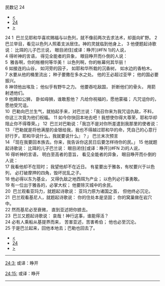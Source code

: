 ﻿





 民数记 24




* [<](bible/NUM23.md)
* [24](bible/NUM.md)
* [>](bible/NUM25.md)



 
24 
1  巴兰见耶和华喜欢赐福与以色列，就不像前两次去求法术，却面向旷野。 
2  巴兰举目，看见以色列人照着支派居住。神的灵就临到他身上， 
3 他便题起诗歌说： 比珥的儿子巴兰说， 眼目闭住[或译：睁开](#FN
1)的人说，  
4 得听神的言语， 得见全能者的异象， 眼目睁开而仆倒的人说：  
5  雅各啊，你的帐棚何等华美！ 以色列啊，你的帐幕何其华丽！  
6 如接连的山谷， 如河旁的园子， 如耶和华所栽的沉香树， 如水边的香柏木。  
7 水要从他的桶里流出； 种子要撒在多水之处。 他的王必超过亚甲； 他的国必要振兴。  
8 神领他出埃及； 他似乎有野牛之力。 他要吞吃敌国， 折断他们的骨头， 用箭射透他们。  
9 他蹲如公狮， 卧如母狮，谁敢惹他？ 凡给你祝福的，愿他蒙福； 凡咒诅你的，愿他受咒诅。  
10  巴勒向巴兰生气，就拍起手来，对巴兰说：「我召你来为我咒诅仇敌，不料，你这三次竟为他们祝福。 
11 如今你快回本地去吧！我想使你得大尊荣，耶和华却阻止你不得尊荣。」 
12  巴兰对巴勒说：「我岂不是对你所差遣到我那里的使者说： 
13 『巴勒就是将他满屋的金银给我，我也不得越过耶和华的命，凭自己的心意行好行歹。耶和华说什么，我就要说什么』？」 巴兰末次预言  
14 「现在我要回本族去。你来，我告诉你这民日后要怎样待你的民。」 
15 他就题起诗歌说： 比珥的儿子巴兰说： 眼目闭住[或译：睁开](#FN
2)的人说，  
16 得听神的言语， 明白至高者的意旨， 看见全能者的异象， 眼目睁开而仆倒的人说：  
17 我看他却不在现时； 我望他却不在近日。 有星要出于雅各，有杖要兴于以色列， 必打破摩押的四角，毁坏扰乱之子。  
18 他必得以东为基业， 又得仇敌之地西珥为产业； 以色列必行事勇敢。  
19 有一位出于雅各的，必掌大权； 他要除灭城中的余民。  
20  巴兰观看亚玛力，就题起诗歌说： 亚玛力原为诸国之首， 但他终必沉沦。  
21  巴兰观看基尼人，就题起诗歌说： 你的住处本是坚固； 你的窝巢做在岩穴中。  
22 然而基尼必至衰微， 直到亚述把你掳去。  
23  巴兰又题起诗歌说： 哀哉！神行这事，谁能得活？  
24 必有人乘船从基提界而来， 苦害亚述，苦害希伯； 他也必至沉沦。  
25 于是巴兰起来，回他本地去；巴勒也回去了。 
* [<](bible/NUM23.md)
* [24](bible/NUM.md)
* [>](bible/NUM25.md)





---


[24:3:](#V3)
或译：睁开


[24:15:](#V15)
或译：睁开




---









